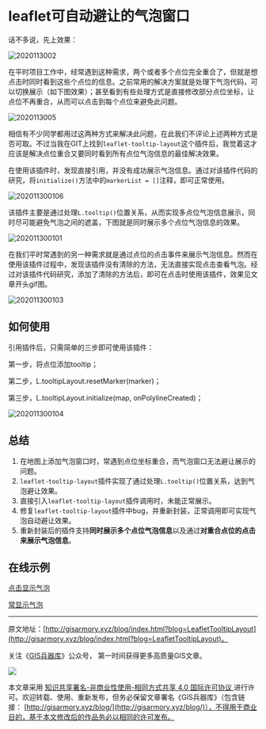 # leaflet可自动避让的气泡窗口



话不多说，先上效果：

![2020113002](F:\myself\gisarmory\Leaflet.TooltipLayout\2020113002.gif)



在平时项目工作中，经常遇到这种需求，两个或者多个点位完全重合了，但就是想点击时同时看到这些个点位的信息。之前常用的解决方案就是处理下气泡代码，可以切换展示（如下图效果）；甚至看到有些处理方式是直接修改部分点位坐标，让点位不再重合，从而可以点击到每个点位来避免此问题。

![2020113005](F:\myself\gisarmory\Leaflet.TooltipLayout\2020113005.gif)

相信有不少同学都用过这两种方式来解决此问题，在此我们不评论上述两种方式是否可取。不过当我在GIT上找到`leaflet-tooltip-layout`这个插件后，我觉着这才应该是解决点位重合又要同时看到所有点位气泡信息的最佳解决效果。

在使用该插件时，发现直接引用，并没有成功展示气泡信息。通过对该插件代码的研究，将`initialize()`方法中的`markerList = []`注释，即可正常使用。

![202011300106](F:\myself\gisarmory\Leaflet.TooltipLayout\202011300106.png)

该插件主要是通过处理`L.tooltip()`位置关系，从而实现多点位气泡信息展示，同时尽可能避免气泡之间的遮盖，下图就是同时展示多个点位气泡信息的效果。

![202011300101](F:\myself\gisarmory\Leaflet.TooltipLayout\202011300101.png)

在我们平时常遇到的另一种需求就是通过点位的点击事件来展示气泡信息。然而在使用该插件过程中，发现该插件没有清除的方法，无法直接实现点击查看气泡。经过对该插件代码研究，添加了清除的方法后，即可在点击时使用该插件，效果见文章开头gif图。

![202011300103](F:\myself\gisarmory\Leaflet.TooltipLayout\202011300103.png)

## 如何使用

引用插件后，只需简单的三步即可使用该插件：

第一步，将点位添加tooltip；

第二步，L.tooltipLayout.resetMarker(marker)；

第三步，L.tooltipLayout.initialize(map, onPolylineCreated)；

![202011300104](F:\myself\gisarmory\Leaflet.TooltipLayout\202011300104.png)

## 总结

1. 在地图上添加气泡窗口时，常遇到点位坐标重合，而气泡窗口无法避让展示的问题。
2. `leaflet-tooltip-layout`插件实现了通过处理`L.tooltip()`位置关系，达到气泡避让效果。
3. 直接引入`leaflet-tooltip-layout`插件调用时，未能正常展示。
4. 修复`leaflet-tooltip-layout`插件中bug，并重新封装，正常调用即可实现气泡自动避让效果。
5. 重新封装后的插件支持**同时展示多个点位气泡信息**以及通过**对重合点位的点击来展示气泡信息**。



## 在线示例

[点击显示气泡](http://gisarmory.xyz/blog/index.html?demo=LeafletTooltipLayout1)

[常显示气泡](http://gisarmory.xyz/blog/index.html?demo=LeafletTooltipLayout2)




* * *

原文地址：[http://gisarmory.xyz/blog/index.html?blog=LeafletTooltipLayout](http://gisarmory.xyz/blog/index.html?blog=LeafletTooltipLayout)。

关注《[GIS兵器库](http://gisarmory.xyz/blog/index.html?blog=wechat)》公众号， 第一时间获得更多高质量GIS文章。

![](http://blogimage.gisarmory.xyz/20200923063756.png)

本文章采用 [知识共享署名-非商业性使用-相同方式共享 4.0 国际许可协议 ](https://creativecommons.org/licenses/by-nc-sa/4.0/deed.zh)进行许可。欢迎转载、使用、重新发布，但务必保留文章署名《GIS兵器库》（包含链接：  [http://gisarmory.xyz/blog/](http://gisarmory.xyz/blog/)），不得用于商业目的，基于本文修改后的作品务必以相同的许可发布。